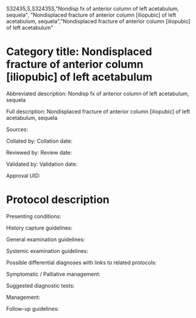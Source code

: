 S32435,S,S32435S,"Nondisp fx of anterior column of left acetabulum, sequela", "Nondisplaced fracture of anterior column [iliopubic] of left acetabulum, sequela","Nondisplaced fracture of anterior column [iliopubic] of left acetabulum"
# Category title: Nondisplaced fracture of anterior column [iliopubic] of left acetabulum

Abbreviated description: Nondisp fx of anterior column of left acetabulum, sequela

Full description: Nondisplaced fracture of anterior column [iliopubic] of left acetabulum, sequela

Sources:

Collated by:
Collation date:

Reviewed by:
Review date:

Validated by:
Validation date:

Approval UID:

# Protocol description

Presenting conditions:

History capture guidelines:

General examination guidelines:

Systemic examination guidelines:

Possible differential diagnoses with links to related protocols:

Symptomatic / Palliative management:

Suggested diagnostic tests:

Management:

Follow-up guidelines:
